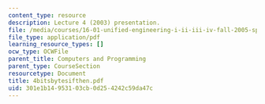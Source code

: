 ```yaml
---
content_type: resource
description: Lecture 4 (2003) presentation.
file: /media/courses/16-01-unified-engineering-i-ii-iii-iv-fall-2005-spring-2006/301e1b14953103cb0d254242c59da47c_4bitsbytesifthen.pdf
file_type: application/pdf
learning_resource_types: []
ocw_type: OCWFile
parent_title: Computers and Programming
parent_type: CourseSection
resourcetype: Document
title: 4bitsbytesifthen.pdf
uid: 301e1b14-9531-03cb-0d25-4242c59da47c
---
```

